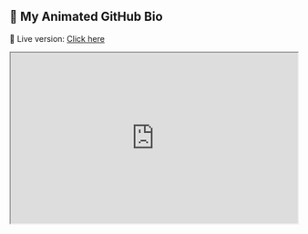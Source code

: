 ## 🚀 My Animated GitHub Bio
🌟 Live version: [Click here]([https://keilabe.github.io/](https://keilabe.github.io/github.io-github-bio-animation/))

<iframe src="https://keilabe.github.io/github.io-github-bio-animation/" width="100%" height="300px"></iframe>
